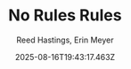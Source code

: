 ---
title: "No Rules Rules"
date: "2025-08-16T19:43:17.463Z"
author: "Reed Hastings, Erin Meyer"
read_year: "NO"
recommendation: '3'
url: /bookshelf/no-rules-rules
---